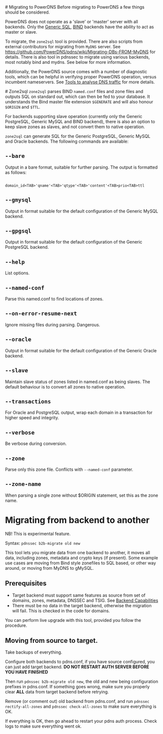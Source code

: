 # Migrating to PowerDNS
Before migrating to PowerDNS a few things should be considered.

PowerDNS does not operate as a 'slave' or 'master' server with all backends.
Only the [Generic SQL](backend-generic-mypgsql.md), [BIND](backend-bind.md) backends have the ability to act as master or slave.

To migrate, the `zone2sql` tool is provided. There are also scripts from external contributors for migrating from `MyDNS` server. See https://github.com/PowerDNS/pdns/wiki/Migrating-DBs-FROM-MyDNS for details. There is also tool in pdnssec to migrate using various backends, most notably bind and mydns. See below for more information.

Additionally, the PowerDNS source comes with a number of diagnostic tools, which can be helpful in verifying proper PowerDNS operation, versus incumbent nameservers. See [Tools to analyse DNS traffic](../tools/analysis.md) for more details.

# Zone2sql
`zone2sql` parses BIND `named.conf` files and zone files and outputs SQL on standard out, which can then be fed to your database.
It understands the Bind master file extension `$GENERATE` and will also honour `$ORIGIN` and `$TTL`.

For backends supporting slave operation (currently only the Generic PostgreSQL, Generic MySQL and BIND backend), there is also an option to keep slave zones as slaves, and not convert them to native operation.

`zone2sql` can generate SQL for the Generic PostgreSQL, Generic MySQL and Oracle backends. The following commands are available:

## `--bare`
Output in a bare format, suitable for further parsing. The output is formatted as follows:

```
          domain_id<TAB>'qname'<TAB>'qtype'<TAB>'content'<TAB>prio<TAB>ttl
```

## `--gmysql`
Output in format suitable for the default configuration of the Generic MySQL backend.

## `--gpgsql`
Output in format suitable for the default configuration of the Generic PostgreSQL backend.

## `--help`
List options.

## `--named-conf`
Parse this named.conf to find locations of zones.

## `--on-error-resume-next`
Ignore missing files during parsing. Dangerous.

## `--oracle`
Output in format suitable for the default configuration of the Generic Oracle backend.

## `--slave`
Maintain slave status of zones listed in named.conf as being slaves. The default behaviour is to convert all zones to native operation.

## `--transactions`
For Oracle and PostgreSQL output, wrap each domain in a transaction for higher speed and integrity.

## `--verbose`
Be verbose during conversion.

## `--zone`
Parse only this zone file. Conflicts with `--named-conf` parameter.

## `--zone-name`
When parsing a single zone without $ORIGIN statement, set this as the zone name.

# Migrating from backend to another

NB! This is experimental feature.

Syntax: `pdnssec b2b-migrate old new`

This tool lets you migrate data from one backend to another, it moves all data, including zones, metadata and crypto keys (if present). Some example use cases are moving from Bind style zonefiles to SQL based, or other way around, or moving from MyDNS to gMySQL.

## Prerequisites

 - Target backend must support same features as source from set of domains, zones, metadata, DNSSEC and TSIG. See [Backend Capabilities](index.md)
 - There must be no data in the target backend, otherwise the migration will fail. This is checked in the code for domains.

You can perform live upgrade with this tool, provided you follow the procedure.

## Moving from source to target.

Take backups of everything.

Configure both backends to pdns.conf, if you have source configured, you can just add target backend. **DO NOT RESTART AUTH SERVER BEFORE YOU HAVE FINISHED**

Then run `pdnssec b2b-migrate old new`, the old and new being configuration prefixes in pdns.conf. If something goes wrong, make sure you properly clear **ALL** data from target backend before retrying.

Remove (or comment out) old backend from pdns.conf, and run `pdnssec rectify-all-zones` and `pdnssec check-all-zones` to make sure everything is OK.

If everything is OK, then go ahead to restart your pdns auth process. Check logs to make sure everything went ok.
